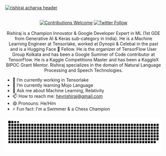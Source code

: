 [![rishiraj acharya header](https://raw.githubusercontent.com/rishiraj/rishiraj/master/cover.png)](https://rishiraj.github.io/)
<p align="center">
<br/><a href="#contributing"><img alt="Contributions Welcome" src="https://img.shields.io/badge/contributions-welcome-brightgreen?style=for-the-badge&labelColor=black&logo=github"></a>  <a href="https://twitter.com/RishirajAcharya"><img alt="Twitter Follow" src="https://img.shields.io/twitter/follow/RishirajAcharya?style=for-the-badge&color=09f&labelColor=black&logo=twitter&label=@RishirajAcharya"></a><br/><br/>Rishiraj is a Champion Innovator & Google Developer Expert in ML (1st GDE from Generative AI & Keras sub-category in India). He is a Machine Learning Engineer at Tensorlake, worked at Dynopii & Celebal in the past and is a Hugging Face 🤗 Fellow. He is the organizer of TensorFlow User Group Kolkata and has been a Google Summer of Code contributor at TensorFlow. He is a Kaggle Competitions Master and has been a KaggleX BIPOC Grant Mentor. Rishiraj specializes in the domain of Natural Language Processing and Speech Technologies.

</p>

- 🔭 I’m currently working in Tensorlake
- 🌱 I’m currently learning Mojo Language
- 💬 Ask me about Machine Learning, Relativity
- 📫 How to reach me: heyrishiraj@gmail.com
- 😄 Pronouns: He/Him
- ⚡ Fun fact: I'm a Swimmer & a Chess Champion

![](https://raw.githubusercontent.com/Platane/snk/output/github-contribution-grid-snake.svg)
